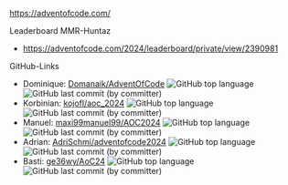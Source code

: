 <https://adventofcode.com/>

Leaderboard MMR-Huntaz

* <https://adventofcode.com/2024/leaderboard/private/view/2390981>

GitHub-Links

* Dominique: [Domanaik/AdventOfCode](https://github.com/Domanaik/AdventOfCode) ![GitHub top language](https://img.shields.io/github/languages/top/Domanaik/AdventOfCode) ![GitHub last commit (by committer)](https://img.shields.io/github/last-commit/Domanaik/AdventOfCode)
* Korbinian: [kojofl/aoc_2024](https://github.com/kojofl/aoc_2024) ![GitHub top language](https://img.shields.io/github/languages/top/kojofl/aoc_2024) ![GitHub last commit (by committer)](https://img.shields.io/github/last-commit/kojofl/aoc_2024)
* Manuel: [maxi99manuel99/AOC2024](https://github.com/maxi99manuel99/AOC2024) ![GitHub top language](https://img.shields.io/github/languages/top/maxi99manuel99/AOC2024) ![GitHub last commit (by committer)](https://img.shields.io/github/last-commit/maxi99manuel99/AOC2024)
* Adrian: [AdriSchmi/adventofcode2024](https://github.com/AdriSchmi/adventofcode2024) ![GitHub top language](https://img.shields.io/github/languages/top/AdriSchmi/adventofcode2024) ![GitHub last commit (by committer)](https://img.shields.io/github/last-commit/AdriSchmi/adventofcode2024)
* Basti: [ge36wy/AoC24](https://github.com/ge36wy/AoC24) ![GitHub top language](https://img.shields.io/github/languages/top/ge36wy/AoC24) ![GitHub last commit (by committer)](https://img.shields.io/github/last-commit/ge36wy/AoC24)
